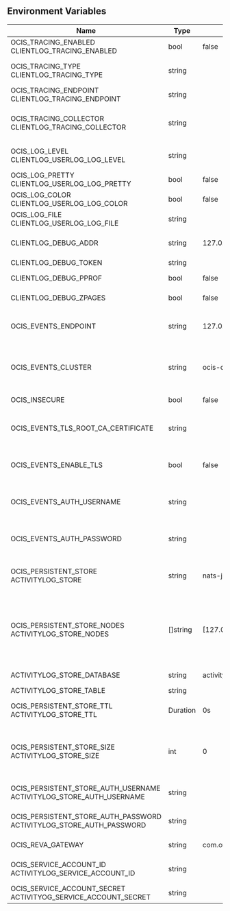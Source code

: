 ## Environment Variables

| Name | Type | Default Value | Description |
|------|------|---------------|-------------|
| OCIS_TRACING_ENABLED<br/>CLIENTLOG_TRACING_ENABLED | bool | false | Activates tracing.|
| OCIS_TRACING_TYPE<br/>CLIENTLOG_TRACING_TYPE | string |  | The type of tracing. Defaults to '', which is the same as 'jaeger'. Allowed tracing types are 'jaeger' and '' as of now.|
| OCIS_TRACING_ENDPOINT<br/>CLIENTLOG_TRACING_ENDPOINT | string |  | The endpoint of the tracing agent.|
| OCIS_TRACING_COLLECTOR<br/>CLIENTLOG_TRACING_COLLECTOR | string |  | The HTTP endpoint for sending spans directly to a collector, i.e. http://jaeger-collector:14268/api/traces. Only used if the tracing endpoint is unset.|
| OCIS_LOG_LEVEL<br/>CLIENTLOG_USERLOG_LOG_LEVEL | string |  | The log level. Valid values are: 'panic', 'fatal', 'error', 'warn', 'info', 'debug', 'trace'.|
| OCIS_LOG_PRETTY<br/>CLIENTLOG_USERLOG_LOG_PRETTY | bool | false | Activates pretty log output.|
| OCIS_LOG_COLOR<br/>CLIENTLOG_USERLOG_LOG_COLOR | bool | false | Activates colorized log output.|
| OCIS_LOG_FILE<br/>CLIENTLOG_USERLOG_LOG_FILE | string |  | The path to the log file. Activates logging to this file if set.|
| CLIENTLOG_DEBUG_ADDR | string | 127.0.0.1:9197 | Bind address of the debug server, where metrics, health, config and debug endpoints will be exposed.|
| CLIENTLOG_DEBUG_TOKEN | string |  | Token to secure the metrics endpoint.|
| CLIENTLOG_DEBUG_PPROF | bool | false | Enables pprof, which can be used for profiling.|
| CLIENTLOG_DEBUG_ZPAGES | bool | false | Enables zpages, which can be used for collecting and viewing in-memory traces.|
| OCIS_EVENTS_ENDPOINT | string | 127.0.0.1:9233 | The address of the event system. The event system is the message queuing service. It is used as message broker for the microservice architecture.|
| OCIS_EVENTS_CLUSTER | string | ocis-cluster | The clusterID of the event system. The event system is the message queuing service. It is used as message broker for the microservice architecture. Mandatory when using NATS as event system.|
| OCIS_INSECURE | bool | false | Whether to verify the server TLS certificates.|
| OCIS_EVENTS_TLS_ROOT_CA_CERTIFICATE | string |  | The root CA certificate used to validate the server's TLS certificate. If provided NOTIFICATIONS_EVENTS_TLS_INSECURE will be seen as false.|
| OCIS_EVENTS_ENABLE_TLS | bool | false | Enable TLS for the connection to the events broker. The events broker is the ocis service which receives and delivers events between the services.|
| OCIS_EVENTS_AUTH_USERNAME | string |  | The username to authenticate with the events broker. The events broker is the ocis service which receives and delivers events between the services.|
| OCIS_EVENTS_AUTH_PASSWORD | string |  | The password to authenticate with the events broker. The events broker is the ocis service which receives and delivers events between the services.|
| OCIS_PERSISTENT_STORE<br/>ACTIVITYLOG_STORE | string | nats-js-kv | The type of the store. Supported values are: 'memory', 'ocmem', 'etcd', 'redis', 'redis-sentinel', 'nats-js', 'noop'. See the text description for details.|
| OCIS_PERSISTENT_STORE_NODES<br/>ACTIVITYLOG_STORE_NODES | []string | [127.0.0.1:9233] | A list of nodes to access the configured store. This has no effect when 'memory' or 'ocmem' stores are configured. Note that the behaviour how nodes are used is dependent on the library of the configured store. See the Environment Variable Types description for more details.|
| ACTIVITYLOG_STORE_DATABASE | string | activitylog | The database name the configured store should use.|
| ACTIVITYLOG_STORE_TABLE | string |  | The database table the store should use.|
| OCIS_PERSISTENT_STORE_TTL<br/>ACTIVITYLOG_STORE_TTL | Duration | 0s | Time to live for events in the store. See the Environment Variable Types description for more details.|
| OCIS_PERSISTENT_STORE_SIZE<br/>ACTIVITYLOG_STORE_SIZE | int | 0 | The maximum quantity of items in the store. Only applies when store type 'ocmem' is configured. Defaults to 512 which is derived from the ocmem package though not exclicitely set as default.|
| OCIS_PERSISTENT_STORE_AUTH_USERNAME<br/>ACTIVITYLOG_STORE_AUTH_USERNAME | string |  | The username to authenticate with the store. Only applies when store type 'nats-js-kv' is configured.|
| OCIS_PERSISTENT_STORE_AUTH_PASSWORD<br/>ACTIVITYLOG_STORE_AUTH_PASSWORD | string |  | The password to authenticate with the store. Only applies when store type 'nats-js-kv' is configured.|
| OCIS_REVA_GATEWAY | string | com.owncloud.api.gateway | CS3 gateway used to look up user metadata|
| OCIS_SERVICE_ACCOUNT_ID<br/>ACTIVITYLOG_SERVICE_ACCOUNT_ID | string |  | The ID of the service account the service should use. See the 'auth-service' service description for more details.|
| OCIS_SERVICE_ACCOUNT_SECRET<br/>ACTIVITYOG_SERVICE_ACCOUNT_SECRET | string |  | The service account secret.|